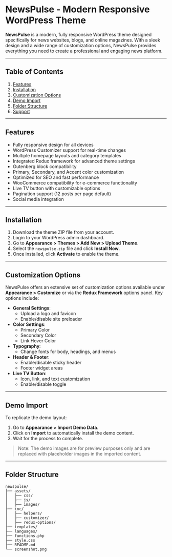 # NewsPulse - Modern Responsive WordPress Theme

**NewsPulse** is a modern, fully responsive WordPress theme designed specifically for news websites, blogs, and online magazines. With a sleek design and a wide range of customization options, NewsPulse provides everything you need to create a professional and engaging news platform.

---

## Table of Contents
1. [Features](#features)
2. [Installation](#installation)
3. [Customization Options](#customization-options)
4. [Demo Import](#demo-import)
5. [Folder Structure](#folder-structure)
6. [Support](#support)

---

## Features

- Fully responsive design for all devices
- WordPress Customizer support for real-time changes
- Multiple homepage layouts and category templates
- Integrated Redux framework for advanced theme settings
- Gutenberg block compatibility
- Primary, Secondary, and Accent color customization
- Optimized for SEO and fast performance
- WooCommerce compatibility for e-commerce functionality
- Live TV button with customizable options
- Pagination support (12 posts per page default)
- Social media integration

---

## Installation

1. Download the theme ZIP file from your account.
2. Login to your WordPress admin dashboard.
3. Go to **Appearance > Themes > Add New > Upload Theme**.
4. Select the `newspulse.zip` file and click **Install Now**.
5. Once installed, click **Activate** to enable the theme.

---

## Customization Options

NewsPulse offers an extensive set of customization options available under **Appearance > Customize** or via the **Redux Framework** options panel. Key options include:

- **General Settings**:
  - Upload a logo and favicon
  - Enable/disable site preloader
- **Color Settings**:
  - Primary Color
  - Secondary Color
  - Link Hover Color
- **Typography**:
  - Change fonts for body, headings, and menus
- **Header & Footer**:
  - Enable/disable sticky header
  - Footer widget areas
- **Live TV Button**:
  - Icon, link, and text customization
  - Enable/disable toggle

---

## Demo Import

To replicate the demo layout:

1. Go to **Appearance > Import Demo Data**.
2. Click on **Import** to automatically install the demo content.
3. Wait for the process to complete.

> Note: The demo images are for preview purposes only and are replaced with placeholder images in the imported content.

---

## Folder Structure

```plaintext
newspulse/
├── assets/
│   ├── css/
│   ├── js/
│   ├── images/
├── inc/
│   ├── helpers/
│   ├── customizer/
│   ├── redux-options/
├── templates/
├── languages/
├── functions.php
├── style.css
├── README.md
└── screenshot.png